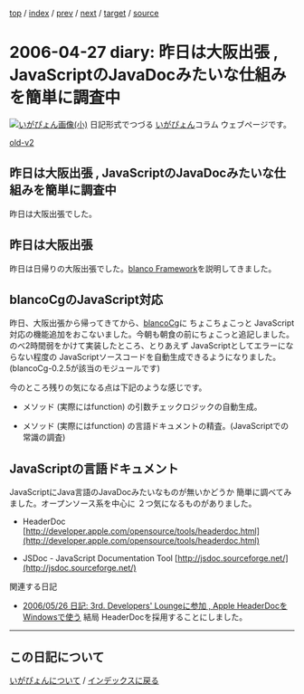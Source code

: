 [top](https://igapyon.github.io/diary/) 
 / [index](https://igapyon.github.io/diary/2006/index.html) 
 / [prev](https://igapyon.github.io/diary/2006/ig060425.html) 
 / [next](https://igapyon.github.io/diary/2006/ig060428.html) 
 / [target](https://igapyon.github.io/diary/2006/ig060427.html) 
 / [source](https://github.com/igapyon/diary/blob/gh-pages/2006/ig060427.html.src.md) 

2006-04-27 diary: 昨日は大阪出張 , JavaScriptのJavaDocみたいな仕組みを簡単に調査中
=====================================================================================================
[![いがぴょん画像(小)](https://igapyon.github.io/diary/images/iga200306s.jpg "いがぴょん")](https://igapyon.github.io/diary/memo/memoigapyon.html) 日記形式でつづる [いがぴょん](https://igapyon.github.io/diary/memo/memoigapyon.html)コラム ウェブページです。

[old-v2](ig060427-orig.html)

## 昨日は大阪出張 , JavaScriptのJavaDocみたいな仕組みを簡単に調査中

昨日は大阪出張でした。


## 昨日は大阪出張

昨日は日帰りの大阪出張でした。[blanco Framework](http://www.igapyon.jp/blanco/blanco.ja.html)を説明してきました。

## blancoCgのJavaScript対応

昨日、大阪出張から帰ってきてから、[blancoCg](http://www.igapyon.jp/blanco/blancocg.html)に ちょこちょこっと JavaScript対応の機能追加をおこないました。今朝も朝食の前にちょこっと追記しました。のべ2時間弱をかけて実装したところ、とりあえず JavaScriptとしてエラーにならない程度の JavaScriptソースコードを自動生成できるようになりました。(blancoCg-0.2.5が該当のモジュールです)

今のところ残りの気になる点は下記のような感じです。

* メソッド (実際にはfunction) の引数チェックロジックの自動生成。
  
* メソッド (実際にはfunction) の言語ドキュメントの精査。(JavaScriptでの常識の調査)

## JavaScriptの言語ドキュメント

JavaScriptにJava言語のJavaDocみたいなものが無いかどうか 簡単に調べてみました。オープンソース系を中心に ２つ気になるものがありました。

* HeaderDoc
  [http://developer.apple.com/opensource/tools/headerdoc.html](http://developer.apple.com/opensource/tools/headerdoc.html)
  
* JSDoc - JavaScript Documentation Tool
  [http://jsdoc.sourceforge.net/](http://jsdoc.sourceforge.net/)

関連する日記

* [2006/05/26 日記: 3rd. Developers' Loungeに参加 , Apple HeaderDocを Windowsで使う](ig060526.html)
  結局 HeaderDocを採用することにしました。

----------------------------------------------------------------------------------------------------

## この日記について
[いがぴょんについて](https://igapyon.github.io/diary/memo/memoigapyon.html) / [インデックスに戻る](https://igapyon.github.io/diary/idxall.html)
